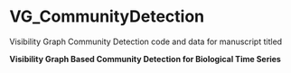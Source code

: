 # VG_CommunityDetection
 Visibility Graph Community Detection code and data for manuscript titled
 
**Visibility Graph Based Community Detection for Biological Time Series**
